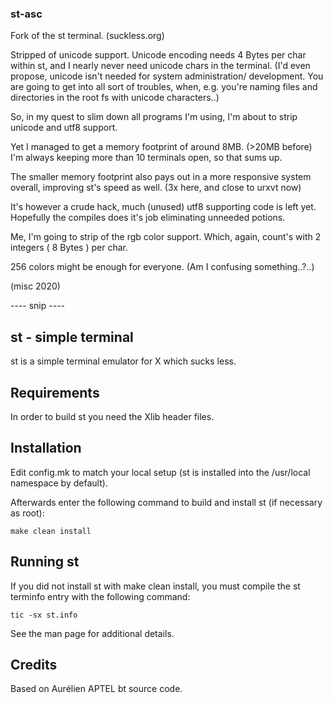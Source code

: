 ### st-asc

Fork of the st terminal. (suckless.org)

Stripped of unicode support.
Unicode encoding needs 4 Bytes per char within st,
and I nearly never need unicode chars in the terminal.
(I'd even propose, unicode isn't needed for system administration/
development. You are going to get into all sort of troubles,
when, e.g. you're naming files and directories in the root fs
with unicode characters..)


So, in my quest to slim down all programs I'm using,
I'm about to strip unicode and utf8 support.

Yet I managed to get a memory footprint of around 8MB. 
(>20MB before)
I'm always keeping more than 10 terminals open,
so that sums up.

The smaller memory footprint also pays out in a more responsive
system overall, improving st's speed as well. (3x here, and close to urxvt now)

It's however a crude hack, much (unused) utf8 supporting code is left yet.
Hopefully the compiles does it's job eliminating unneeded potions.

Me, I'm going to strip of the rgb color support. 
Which, again, count's with 2 integers ( 8 Bytes ) per char.

256 colors might be enough for everyone.
(Am I confusing something..?..)


(misc 2020)

---- snip ----

st - simple terminal
--------------------
st is a simple terminal emulator for X which sucks less.


Requirements
------------
In order to build st you need the Xlib header files.


Installation
------------
Edit config.mk to match your local setup (st is installed into
the /usr/local namespace by default).

Afterwards enter the following command to build and install st (if
necessary as root):

    make clean install


Running st
----------
If you did not install st with make clean install, you must compile
the st terminfo entry with the following command:

    tic -sx st.info

See the man page for additional details.

Credits
-------
Based on Aurélien APTEL <aurelien dot aptel at gmail dot com> bt source code.

